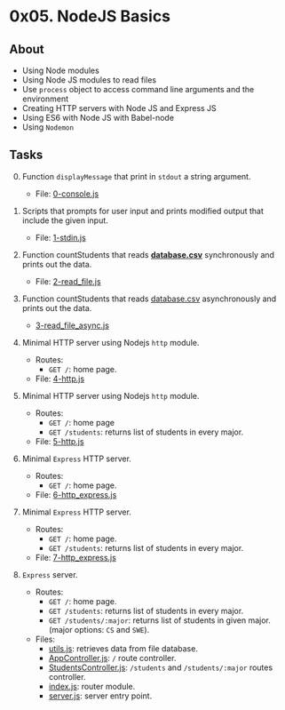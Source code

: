 # 0x05. NodeJS Basics

## About
- Using Node modules
- Using Node JS modules to read files
- Use `process` object to access command line arguments and the environment
- Creating HTTP servers with Node JS and Express JS
- Using ES6 with Node JS with Babel-node
- Using `Nodemon`

## Tasks
0. Function `displayMessage` that print in `stdout` a string argument.
    - File: [0-console.js](0-console.js)

1. Scripts that prompts for user input and prints modified output that include the given input.
    - File: [1-stdin.js](1-stdin.js)

2. Function countStudents that reads **[database.csv](database.csv)** synchronously and prints out the data.
    - File: [2-read_file.js](2-read_file.js)
3. Function countStudents that reads [database.csv](database.csv) asynchronously and prints out the data.
    - [3-read_file_async.js](3-read_file_async.js)

4. Minimal HTTP server using Nodejs `http` module.
    - Routes:
        - `GET /`: home page.
    - File: [4-http.js](4-http.js)

5. Minimal HTTP server using Nodejs `http` module.
    - Routes:
        - `GET /`: home page
        - `GET /students`: returns list of students in every major.
    - File: [5-http.js](5-http.js)

6. Minimal `Express` HTTP server.
    - Routes:
        - `GET /`: home page.
    - File: [6-http_express.js](6-http_express.js)

7. Minimal `Express` HTTP server.
    - Routes:
        - `GET /`: home page.
        - `GET /students`: returns list of students in every major.
    - File: [7-http_express.js](7-http_express.js)

8. `Express` server.
    - Routes:
        - `GET /`: home page.
        - `GET /students`: returns list of students in every major.
        - `GET /students/:major`: returns list of students in given major. (major options: `CS` and `SWE`).
    - Files:
        - [utils.js](full_server/utils.js): retrieves data from file database.
        - [AppController.js](full_server/controllers/AppController.js): `/` route controller.
        - [StudentsController.js](full_server/controllers/StudentsController.js): `/students` and `/students/:major` routes controller.
        - [index.js](full_server/routes/index.js): router module.
        - [server.js](full_server/server.js): server entry point.
